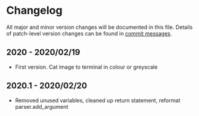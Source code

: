 # Changelog
All major and minor version changes will be documented in this file. Details of
patch-level version changes can be found in [commit messages](../../commits/master).

## 2020 - 2020/02/19
- First version. Cat image to terminal in colour or greyscale

## 2020.1 - 2020/02/20
- Removed unused variables, cleaned up return statement, reformat
parser.add_argument
